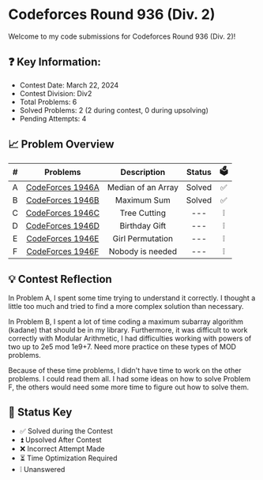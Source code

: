 # Codeforces Round 936 (Div. 2)
Welcome to my code submissions for Codeforces Round 936 (Div. 2)!

## ❓ Key Information:

 * Contest Date: March 22, 2024
 * Contest Division: Div2
 * Total Problems: 6
 * Solved Problems: 2 (2 during contest, 0 during upsolving)
 * Pending Attempts: 4 


## 📈 Problem Overview
|   #   |                         Problems                          |    Description     | Status |  🗳️   |
| :---: | :-------------------------------------------------------: | :----------------: | :----: | :---: |
|   A   | [CodeForces 1946A](codeforces.com/contest/1946/problem/A) | Median of an Array | Solved |   ✅   |
|   B   | [CodeForces 1946B](codeforces.com/contest/1946/problem/B) |    Maximum Sum     | Solved |   ✅   |
|   C   | [CodeForces 1946C](codeforces.com/contest/1946/problem/C) |    Tree Cutting    |  ---   |   ❕   |
|   D   | [CodeForces 1946D](codeforces.com/contest/1946/problem/D) |   Birthday Gift    |  ---   |   ❕   |
|   E   | [CodeForces 1946E](codeforces.com/contest/1946/problem/E) |  Girl Permutation  |  ---   |   ❕   |
|   F   | [CodeForces 1946F](codeforces.com/contest/1946/problem/F) |  Nobody is needed  |  ---   |   ❕   |


## 💡 Contest Reflection
In Problem A, I spent some time trying to understand it correctly. I thought a little too much and tried to find a more complex solution than necessary. 

In Problem B, I spent a lot of time coding a maximum subarray algorithm (kadane) that should be in my library. Furthermore, it was difficult to work correctly with Modular Arithmetic, I had difficulties working with powers of two up to 2e5 mod 1e9+7. Need more practice on these types of MOD problems.

Because of these time problems, I didn't have time to work on the other problems. I could read them all. I had some ideas on how to solve Problem F, the others would need some more time to figure out how to solve them.

## 🔑 Status Key
* ✅ Solved during the Contest
* ⏫ Upsolved After Contest 
* ❌ Incorrect Attempt Made
* ⏳ Time Optimization Required
* ❕ Unanswered
